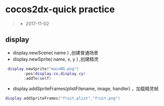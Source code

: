 ﻿# cocos2dx-quick practice
> * 2017-11-02
## display
-   display.newScene( name ) ,创建普通场景
-   display.newSprite( name, x, y ) ,创建精灵
``` lua
 display.newSprite("mainBG.png")
		:pos(display.cx,display.cy)
		:addTo(self)
```
-   display.addSpriteFrames(plistFilename, image, handler) ，加载精灵帧
``` lua
display.addSpriteFrames("fruit.plist","fruit.png")
```
